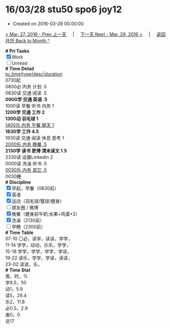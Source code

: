 # 16/03/28 stu50 spo6 joy12

- Created on 2016-03-28 00:00:00

[< Mar. 27, 2016 - Prev 上一天](/_archived/lifelogs/2016/03/d27.md) &nbsp; &nbsp; | &nbsp; &nbsp; [下一天 Next - Mar. 29, 2016 >](/_archived/lifelogs/2016/03/d29.md) &nbsp; &nbsp; |  &nbsp; &nbsp; [返回月历 Back to Month ^](/_archived/lifelogs/2016/03/index.md)
<br/><div><b># Pri Tasks</b></div><div><input checked="true" type="checkbox"/>Work</div><div><input type="checkbox"/>Unread</div><div><b># Time Detail</b></div><div><u>to_time|type|desc|duration</u></div><div>0730起</div><div>0800必 内务 计划 .5</div><div>0830读 交通 阅读 .5</div><div><b>0900学 交通 英语 .5</b></div><div>1000读 早餐 听书 内务 1</div><div><b>1200学 交通 工作 2</b></div><div><b>1300动 羽毛球 1</b></div><div><u>1400乐 内务 午餐 聊天 1</u></div><div><b>1830学 工作 4.5</b></div><div>1930读 交通 阅读 休息 思考 1</div><div><u>2000乐 内务 晚餐 .5</u></div><div><b>2130学 读书 更博 清未读文 1.5</b></div><div>2330读 设置Linkedin 2</div><div>0000读 洗澡 听书 .5</div><div><u>0030乐 内务 其它 .5</u></div><div>0030睡</div><div><b># Discipline</b></div><div><input checked="true" type="checkbox"/>早起，早餐（0830前）</div><div><input checked="true" type="checkbox"/>英语</div><div><input checked="true" type="checkbox"/>运动（羽毛球/毽球/健身）</div><div><input type="checkbox"/>朋友圈 / 微博</div><div><input checked="true" type="checkbox"/>晚餐（健身前牛奶;水果+鸡蛋*2）</div><div><input checked="true" type="checkbox"/>洗澡（2130前）</div><div><input type="checkbox"/>早睡（2300前）</div><div><b># Time Table</b></div><div>07-10 〇必，读学，读读，学学，</div><div>11-14 学学，动动，乐乐，学学，</div><div>15-18 学学，学学，学学，学读，</div><div>19-22 读乐，学学，学读，读读，</div><div>23-02 读读，乐。</div><div><b># Time Stat</b></div><div>类，时，%</div><div>学8.5，50</div><div>动1，5.9</div><div>读5，29.4</div><div>乐2，11.8</div><div>必0.5，2.9</div><div>废0，0</div><div>总17</div>
